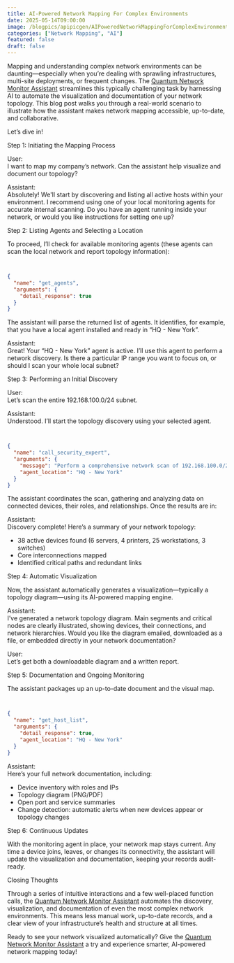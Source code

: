 ```yaml
---
title: AI-Powered Network Mapping For Complex Environments
date: 2025-05-14T09:00:00
image: /blogpics/apipicgen/AIPoweredNetworkMappingForComplexEnvironments-Z276O9I8VT.jpg
categories: ["Network Mapping", "AI"]
featured: false
draft: false
---
```

Mapping and understanding complex network environments can be daunting—especially when you’re dealing with sprawling infrastructures, multi-site deployments, or frequent changes. The [Quantum Network Monitor Assistant](https://readyforquantum.com/?assistant=open) streamlines this typically challenging task by harnessing AI to automate the visualization and documentation of your network topology. This blog post walks you through a real-world scenario to illustrate how the assistant makes network mapping accessible, up-to-date, and collaborative.

Let’s dive in!

Step 1: Initiating the Mapping Process

User:  
I want to map my company’s network. Can the assistant help visualize and document our topology?

Assistant:  
Absolutely! We'll start by discovering and listing all active hosts within your environment. I recommend using one of your local monitoring agents for accurate internal scanning. Do you have an agent running inside your network, or would you like instructions for setting one up?

Step 2: Listing Agents and Selecting a Location

To proceed, I’ll check for available monitoring agents (these agents can scan the local network and report topology information):
```json


{
  "name": "get_agents",
  "arguments": {
    "detail_response": true
  }
}
```

The assistant will parse the returned list of agents. It identifies, for example, that you have a local agent installed and ready in “HQ - New York”.

Assistant:  
Great! Your “HQ - New York” agent is active. I’ll use this agent to perform a network discovery. Is there a particular IP range you want to focus on, or should I scan your whole local subnet?

Step 3: Performing an Initial Discovery

User:  
Let’s scan the entire 192.168.100.0/24 subnet.

Assistant:  
Understood. I’ll start the topology discovery using your selected agent.
```json


{
  "name": "call_security_expert",
  "arguments": {
    "message": "Perform a comprehensive network scan of 192.168.100.0/24 to discover all active hosts and their interconnections. Please document device types, open ports, and communication links. Confirmed authorized.",
    "agent_location": "HQ - New York"
  }
}
```

The assistant coordinates the scan, gathering and analyzing data on connected devices, their roles, and relationships. Once the results are in:

Assistant:  
Discovery complete! Here’s a summary of your network topology:
- 38 active devices found (6 servers, 4 printers, 25 workstations, 3 switches)
- Core interconnections mapped
- Identified critical paths and redundant links

Step 4: Automatic Visualization

Now, the assistant automatically generates a visualization—typically a topology diagram—using its AI-powered mapping engine.

Assistant:  
I’ve generated a network topology diagram. Main segments and critical nodes are clearly illustrated, showing devices, their connections, and network hierarchies. Would you like the diagram emailed, downloaded as a file, or embedded directly in your network documentation?

User:  
Let’s get both a downloadable diagram and a written report.

Step 5: Documentation and Ongoing Monitoring

The assistant packages up an up-to-date document and the visual map.
```json


{
  "name": "get_host_list",
  "arguments": {
    "detail_response": true,
    "agent_location": "HQ - New York"
  }
}
```

Assistant:  
Here’s your full network documentation, including:
- Device inventory with roles and IPs
- Topology diagram (PNG/PDF)
- Open port and service summaries
- Change detection: automatic alerts when new devices appear or topology changes

Step 6: Continuous Updates

With the monitoring agent in place, your network map stays current. Any time a device joins, leaves, or changes its connectivity, the assistant will update the visualization and documentation, keeping your records audit-ready.

Closing Thoughts

Through a series of intuitive interactions and a few well-placed function calls, the [Quantum Network Monitor Assistant](https://readyforquantum.com/?assistant=open) automates the discovery, visualization, and documentation of even the most complex network environments. This means less manual work, up-to-date records, and a clear view of your infrastructure’s health and structure at all times.

Ready to see your network visualized automatically? Give the [Quantum Network Monitor Assistant](https://readyforquantum.com/?assistant=open) a try and experience smarter, AI-powered network mapping today!